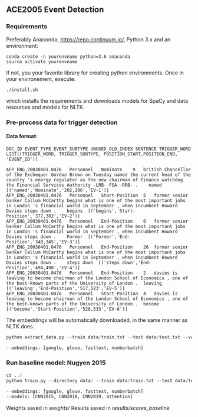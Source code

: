 ## ACE2005 Event Detection

### Requirements

Preferably Anaconda, https://repo.continuum.io/, Python 3.x and an environment: 
```
conda create -n yourenvname python=3.6 anaconda
source activate yourenvname
```
If not, you your favorite library for creating python environments.
Once in your environement, execute: 

```
./install.sh
```
which installs the requirements and downloads models for SpaCy and data resources and models for NLTK.

### Pre-process data for trigger detection

#### Data format:

```
DOC_ID EVENT_TYPE EVENT_SUBTYPE UNUSED_OLD_INDEX SENTENCE TRIGGER_WORD LIST[(TRIGGER_WORD, TRIGGER_SUBTYPE, POSITION_START,POSITION_END, 'EVENT_ID')]

AFP_ENG_20030401.0476	Personnel	Nominate	9	british Chancellor of the Exchequer Gordon Brown on Tuesday named the current head of the country 's energy regulator as the new chairman of finance watchdog the Financial Services Authority -LRB- FSA -RRB- .	named	[('named','Nominate','202,206','EV-1')]
AFP_ENG_20030401.0476	Personnel	Start-Position	5	former senior banker Callum McCarthy begins what is one of the most important jobs in London 's financial world in September , when incumbent Howard Davies steps down .	begins	[('begins','Start-Position','377,382','EV-2')]
AFP_ENG_20030401.0476	Personnel	End-Position	0	former senior banker Callum McCarthy begins what is one of the most important jobs in London 's financial world in September , when incumbent Howard Davies steps down .	Former	[('Former','End-Position','340,345','EV-3')]
AFP_ENG_20030401.0476	Personnel	End-Position	26	former senior banker Callum McCarthy begins what is one of the most important jobs in London 's financial world in September , when incumbent Howard Davies steps down .	steps down	[('steps down','End-Position','494,498','EV-4')]
AFP_ENG_20030401.0476	Personnel	End-Position	2	davies is leaving to become chairman of the London School of Economics , one of the best-known parts of the University of London .	leaving	[('leaving','End-Position','517,523','EV-5')]
AFP_ENG_20030401.0476	Personnel	Start-Position	4	davies is leaving to become chairman of the London School of Economics , one of the best-known parts of the University of London .	become	[('become','Start-Position','528,533','EV-6')]
```

The embeddings will be automatically downloaded, in the same manner as NLTK does.

```python
python extract_data.py --train data/train.txt --test data/test.txt --valid data/valid.txt --embeddings glove --output_directory data/processed/

--embeddings: [google, glove, fasttext, numberbatch]
```

### Run baseline model: Nugyen 2015

```python
cd ../
python train.py --directory data/ --train data/train.txt --test data/test.txt --valid data/valid.txt --embeddings glove  --generate_data

--embeddings: [google, glove, fasttext, numberbatch]
--models: [CNN2015, CNN2018, CNN2019, attention]

```

Weights saved in *weights/*
Results saved in *results/scores_baseline*





